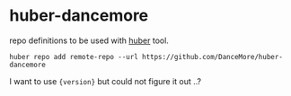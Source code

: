 # huber-dancemore

repo definitions to be used with [huber](https://github.com/innobead/huber) tool.

```
huber repo add remote-repo --url https://github.com/DanceMore/huber-dancemore
```



I want to use `{version}` but could not figure it out ..?
